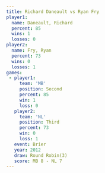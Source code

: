 ```yaml
---
title: Richard Daneault vs Ryan Fry
player1:                 
  name: Daneault, Richard
  percent: 85            
  wins: 1                
  losses: 0              
player2:                 
  name: Fry, Ryan        
  percent: 73            
  wins: 0                
  losses: 1              
games:
 - player1:          
     team: 'MB'      
     position: Second
     percent: 85     
     win: 1          
     loss: 0         
   player2:         
     team: 'NL'     
     position: Third
     percent: 73    
     win: 0         
     loss: 1        
   event: Brier        
   year: 2012          
   draw: Round Robin(3)
   score: MB 8 - NL 7  
---
```

